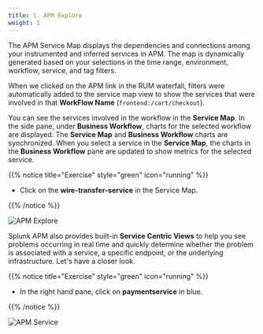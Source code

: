 ```yaml
---
title: 1. APM Explore
weight: 1
---
```


The APM Service Map displays the dependencies and connections among your instrumented and inferred services in APM. The map is dynamically generated based on your selections in the time range, environment, workflow, service, and tag filters.

When we clicked on the APM link in the RUM waterfall, filters were automatically added to the service map view to show the services that were involved in that **WorkFlow Name** (`frontend:/cart/checkout`).

You can see the services involved in the workflow in the **Service Map**. In the side pane, under **Business Workflow**, charts for the selected workflow are displayed. The **Service Map** and **Business Workflow** charts are synchronized. When you select a service in the **Service Map**, the charts in the **Business Workflow** pane are updated to show metrics for the selected service.

{{% notice title="Exercise" style="green" icon="running" %}}

* Click on the **wire-transfer-service** in the Service Map.

{{% /notice %}}

![APM Explore](../images/apm-business-workflow.png)

Splunk APM also provides built-in **Service Centric Views** to help you see problems occurring in real time and quickly determine whether the problem is associated with a service, a specific endpoint, or the underlying infrastructure. Let's have a closer look.

{{% notice title="Exercise" style="green" icon="running" %}}

* In the right hand pane, click on **paymentservice** in blue.

{{% /notice %}}

![APM Service](../images/apm-service.png)
